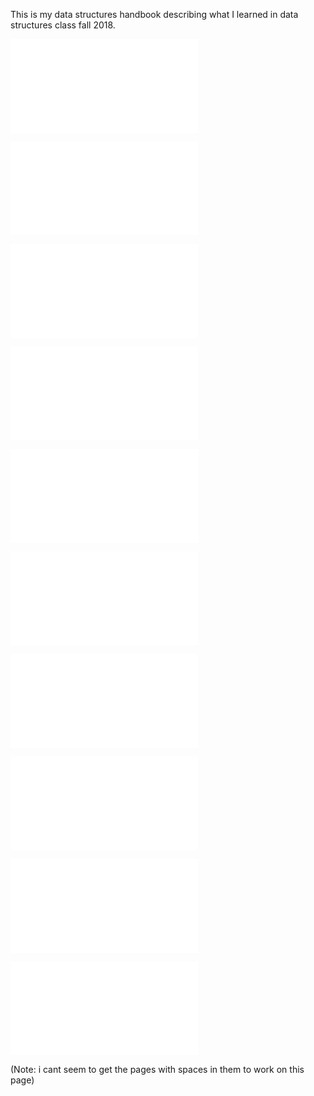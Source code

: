 
This is my data structures handbook describing what I learned in data structures class fall 2018.


![Array](Array.md)


![Binary Heap](Binary%Heap.md)

![Dictionary](Dictionary.md)

![Graph](Graph.md)

![Queue](Queue.md)

![stack](stack.md)

![Tuple](Tuple.md)

![Array](array.md)

![Deque](deque.md)

![set](set.md)

(Note: i cant seem to get the pages with spaces in them to work on this page)
